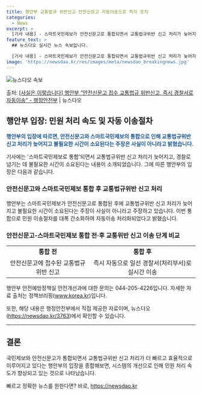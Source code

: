 ```yaml
---
title: 행안부 교통법규 위반신고 안전신문고 자동이송으로 즉각 조치
categories:
  - News
excerpt: >
  [기사 내용] - 스마트국민제보가 안전신문고로 통합되면서 교통법규위반 신고 처리가 늦어지고, 경찰로 넘기는 …
feature_text: >
  ## 뉴스다오 실시간 뉴스 속보입니다.

  [기사 내용] - 스마트국민제보가 안전신문고로 통합되면서 교통법규위반 신고 처리가 늦어지고, 경찰로 넘기는 …
image: 'https://newsdao.kr/res/images/meta/newsdao_breakingnews.jpg'
---
```


![뉴스다오 속보](https://newsdao.kr/res/images/meta/newsdao_breakingnews.jpg)

<p>출처: <a href="https://newsdao.kr/3763" rel="dofollow">[사실은 이렇습니다] 행안부 “안전신문고 접수 교통법규 위반신고, 즉시 경찰서로 자동이송” - 행정안전부</a> | 뉴스다오</p>

<h2 data-ke-size="size26">행안부 입장: 민원 처리 속도 및 자동 이송절차</h2>
<p data-ke-size="size16"><b><span style="color: #1a5490;">행안부의 입장에 따르면, 안전신문고와 스마트국민제보의 통합으로 인해 교통법규위반 신고 처리가 늦어지고 불필요한 시간이 소요된다는 주장은 사실이 아니라고 밝혔습니다.</span></b></p>

<p data-ke-size="size16">기사에는 '스마트국민제보로 통합'되면서 교통법규위반 신고 처리가 늦어지고, 경찰로 넘기는 데 불필요한 시간이 소요된다는 내용이 소개되었습니다. 그에 따른 행안부의 입장은 다음과 같습니다.</p>

<h3 data-ke-size="size24">안전신문고와 스마트국민제보 통합 후 교통법규위반 신고 처리</h3>
<p data-ke-size="size16">행안부는 스마트국민제보가 안전신문고로 통합된 후에 교통법규위반 신고 처리가 늦어지고 불필요한 시간이 소요된다는 주장이 사실이 아니라고 주장하고 있습니다. 이번 통합으로 민원 이송절차를 대폭 간소화하여 자동이송 처리화되었다고 밝혔습니다.</p>

<h3 data-ke-size="size24">안전신문고-스마트국민제보 통합 전·후 교통위반 신고 이송 단계 비교</h3>
<table>
   <tbody>
      <tr>
         <td style="text-align: center; height: 17px;"><b>통합 전</b></td>
         <td style="text-align: center; height: 17px;"><b>통합 후</b></td>
      </tr>
      <tr>
         <td style="text-align: center;">안전신문고에 접수된 교통법규위반 신고</td>
         <td style="text-align: center;">즉시 자동으로 일선 경찰서(처리부서)로 실시간 이송</td>
      </tr>
   </tbody>
</table>

<p data-ke-size="size16">행안부 안전예방정책실 안전개선과에 대한 문의는 044-205-4226입니다. 자세한 자료 출처는 정책브리핑(<a href="www.korea.kr">www.korea.kr</a>)입니다.</p>
<p data-ke-size="size16">또한, 해당 내용은 행정안전부에서 직접 제공한 자료이며, 뉴스다오(<a href="https://newsdao.kr/3763">https://newsdao.kr/3763</a>)에서 확인할 수 있습니다.</p>
<hr>

<h2 data-ke-size="size26">결론</h2>
<p data-ke-size="size16">국민제보와 안전신문고가 통합되면서 교통법규위반 신고 처리가 더 빠르고 효율적으로 이루어지고 있다는 행안부의 입장을 종합해보면, 시스템의 개선으로 인해 민원 처리 속도가 향상되고 있는 것으로 나타났습니다.</p>
 

빠르고 정확한 뉴스를 원한다면? 바로, <a href="https://newsdao.kr" rel="dofollow">https://newsdao.kr</a>


